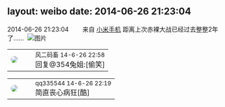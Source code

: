 layout: weibo
date: 2014-06-26 21:23:04
---
<meta name="referrer" content="no-referrer" />

2014-06-26 21:23:04  &nbsp;&nbsp;&nbsp;&nbsp;&nbsp;&nbsp; 来自 <a href="http://app.weibo.com/t/feed/22zMnn" rel="nofollow">小米手机</a>
距离上次赤裸大战已经过去整整2年了…… ​​​
![图片](https://ww4.sinaimg.cn/large/6d2a6003jw1ehru0n3pa6j218g0p0wio.jpg)

<table style="width: 100%;">
  <tr>
    <td style="width: 40px;"><img style="border-radius:50%" src="https://tva3.sinaimg.cn/crop.0.0.639.639.50/6d2a6003jw8f3idy69w2gj20hs0hrt9g.jpg?KID=imgbed,tva&Expires=1624465120&ssig=uyEvasx9uj"></td>
    <td colspan="2"><small>风二码畜 14-6-26 22:58</small><br/>回复@354兔姐:[偷笑]</td>
  </tr>
</table>

<table style="width: 100%;">
  <tr>
    <td style="width: 40px;"><img style="border-radius:50%" src="https://tva4.sinaimg.cn/crop.0.0.180.180.50/7d25944djw1e8qgp5bmzyj2050050aa8.jpg?KID=imgbed,tva&Expires=1624465120&ssig=MScj%2FSKC8w"></td>
    <td colspan="2"><small>qq335544 14-6-26 22:19</small><br/>简直丧心病狂[酷]</td>
  </tr>
</table>
